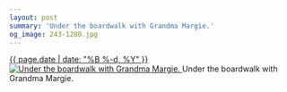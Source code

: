 ```yaml
---
layout: post
summary: 'Under the boardwalk with Grandma Margie.'
og_image: 243-1280.jpg
---
```


<p>
 <time>
  <a href="/243">
   {{ page.date | date: "%B %-d, %Y" }}
  </a>
 </time>
 <a href="/243">
  <img alt="Under the boardwalk with Grandma Margie." sizes="(min-width: 700px) 50vw, calc(100vw - 2rem)" src="{{ site.assets_url }}/243-640.jpg" srcset="{{ site.assets_url }}/243-1280.jpg 1280w, {{ site.assets_url }}/243-960.jpg 960w, {{ site.assets_url }}/243-640.jpg 640w, {{ site.assets_url }}/243-320.jpg 320w"/>
 </a>
 <span>
  Under the boardwalk with Grandma Margie.
 </span>
</p>
